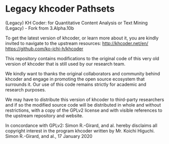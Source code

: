 # Legacy khcoder Pathsets
(Legacy) KH Coder: for Quantitative Content Analysis or Text Mining (Legacy) - Fork from 3.Alpha.10b

To get the latest version of khcoder, or learn more about it, you are kindly invited to navigate to the upstream resources: 
http://khcoder.net/en/
https://github.com/ko-ichi-h/khcoder

This repository contains modifications to the original code of this very old version of khcoder that is still used by our research team.

We kindly want to thanks the original collaborators and community behind khcoder and engage in promoting the open source ecosystem that surrounds it. Our use of this code remains strictly for academic and research purposes. 

We may have to distribute this version of khcoder to third-party researchers and if so the modified source code will be distributed in whole and without restrictions, with a copy of the GPLv2 license and with visible references to the upstream repository and website.

In concordance with GPLv2:
Simon R.-Girard, and al. hereby disclaims all copyright interest in the program
khcoder written by Mr. Koichi Higuchi.
Simon R.-Girard, and al., 17 January 2020
